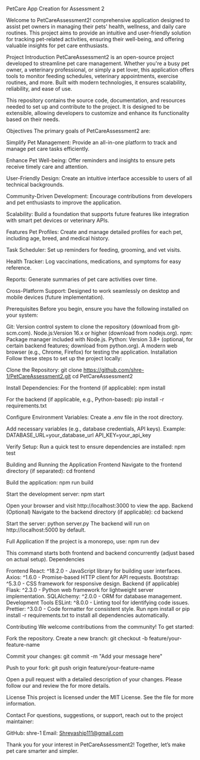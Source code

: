 PetCare App Creation  for Assessment 2

Welcome to PetCareAssessment2!
comprehensive application designed to assist pet owners in managing their pets' health, wellness, and daily care routines. This project aims to provide an intuitive and user-friendly solution for tracking pet-related activities, ensuring their well-being, and offering valuable insights for pet care enthusiasts.

Project Introduction
PetCareAssessment2 is an open-source project developed to streamline pet care management. Whether you're a busy pet owner, a veterinary professional, or simply a pet lover, this application offers tools to monitor feeding schedules, veterinary appointments, exercise routines, and more. Built with modern technologies, it ensures scalability, reliability, and ease of use.

This repository contains the source code, documentation, and resources needed to set up and contribute to the project. It is designed to be extensible, allowing developers to customize and enhance its functionality based on their needs.

Objectives
The primary goals of PetCareAssessment2 are:

Simplify Pet Management: 
Provide an all-in-one platform to track and manage pet care tasks efficiently.

Enhance Pet Well-being: Offer reminders and insights to ensure pets receive timely care and attention.

User-Friendly Design: Create an intuitive interface accessible to users of all technical backgrounds.

Community-Driven Development: Encourage contributions from developers and pet enthusiasts to improve the application.

Scalability: Build a foundation that supports future features like integration with smart pet devices or veterinary APIs.

Features
Pet Profiles: Create and manage detailed profiles for each pet, including age, breed, and medical history.

Task Scheduler: Set up reminders for feeding, grooming, and vet visits.

Health Tracker: Log vaccinations, medications, and symptoms for easy reference.

Reports: Generate summaries of pet care activities over time.

Cross-Platform Support: Designed to work seamlessly on desktop and mobile devices (future implementation).

Prerequisites
Before you begin, ensure you have the following installed on your system:

Git:
Version control system to clone the repository (download from git-scm.com).
Node.js:Version 16.x or higher (download from nodejs.org).
npm: Package manager included with Node.js.
Python: Version 3.8+ (optional, for certain backend features; download from python.org).
A modern web browser (e.g., Chrome, Firefox) for testing the application.
Installation
Follow these steps to set up the project locally:

Clone the Repository:
git clone https://github.com/shre-1/PetCareAssessment2.git
cd PetCareAssessment2

Install Dependencies:
For the frontend (if applicable):
npm install

For the backend (if applicable, e.g., Python-based):
pip install -r requirements.txt

Configure Environment Variables:
Create a .env file in the root directory.

Add necessary variables (e.g., database credentials, API keys). Example:
DATABASE_URL=your_database_url
API_KEY=your_api_key

Verify Setup:
Run a quick test to ensure dependencies are installed:
npm test

Building and Running the Application
Frontend
Navigate to the frontend directory (if separated):
cd frontend

Build the application:
npm run build

Start the development server:
npm start

Open your browser and visit http://localhost:3000 to view the app.
Backend (Optional)
Navigate to the backend directory (if applicable):
cd backend

Start the server:
python server.py
The backend will run on http://localhost:5000 by default.

Full Application
If the project is a monorepo, use:
npm run dev

This command starts both frontend and backend concurrently (adjust based on actual setup).
Dependencies

Frontend
React: ^18.2.0 - JavaScript library for building user interfaces.
Axios: ^1.6.0 - Promise-based HTTP client for API requests.
Bootstrap: ^5.3.0 - CSS framework for responsive design.
Backend (if applicable)
Flask: ^2.3.0 - Python web framework for lightweight server implementation.
SQLAlchemy: ^2.0.0 - ORM for database management.
Development Tools
ESLint: ^8.0.0 - Linting tool for identifying code issues.
Prettier: ^3.0.0 - Code formatter for consistent style.
Run npm install or pip install -r requirements.txt to install all dependencies automatically.

Contributing
We welcome contributions from the community! To get started:

Fork the repository.
Create a new branch:
git checkout -b feature/your-feature-name

Commit your changes:
git commit -m "Add your message here"

Push to your fork:
git push origin feature/your-feature-name

Open a pull request with a detailed description of your changes.
Please follow our  and review the  for more details.

License
This project is licensed under the MIT License. See the  file for more information.

Contact
For questions, suggestions, or support, reach out to the project maintainer:

GitHub: shre-1
Email: Shreyaship111@gmail.com

Thank you for your interest in PetCareAssessment2! 
Together, let’s make pet care smarter and simpler.






